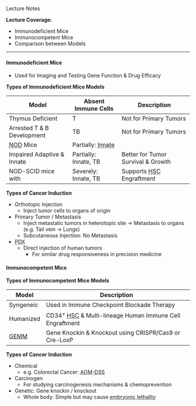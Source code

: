 Lecture Notes

**Lecture Coverage:**
- Immunodeficient Mice
- Immunocompetent Mice
- Comparison between Models

---
#### **Immunodeficient Mice**
- Used for Imaging and Testing Gene Function & Drug Efficacy

**Types of Immunodeficient Mice Models**

| Model                                            | Absent Immune Cells                                        | Description                                                   |
| ------------------------------------------------ | ---------------------------------------------------------- | ------------------------------------------------------------- |
| Thymus Deficient                                 | T                                                          | Not for Primary Tumors                                        |
| Arrested T & B Development                       | TB                                                         | Not for Primary Tumors                                        |
| <abbr Title="Non-Obese Diabetic">NOD</abbr> Mice | Partially: <abbr Title="NK, Macrophage & DC">Innate</abbr> |                                                               |
| Impaired Adaptive & Innate                       | Partially: Innate, TB                                      | Better for Tumor Survival & Growth                            |
| NOD-SCID mice with                               | Severely: Innate, TB                                       | Supports <abbr Title="Human Stem Cell">HSC</abbr> Engraftment |

**Types of Cancer Induction**
- Orthotopic Injection
	- Inject tumor cells to organs of origin
- Primary Tumor / Metastasis
	- Inject metastatic tumors in heterotopic site → Metastasis to organs (e.g. Tail vein → Lungs)
	- Subcutaneous Injection: No Metastasis
- <abbr Title="Patient-Derived Xenograph">PDX</abbr>
	- Direct injection of human tumors 
		- For similar drug responsiveness in precision medicine


#### **Immunocompetent Mice**

**Types of Immunocompetent Mice Models**

| Model                                                       | Description                                                                                                     |
| ----------------------------------------------------------- | --------------------------------------------------------------------------------------------------------------- |
| Syngeneic                                                   | Used in Immune Checkpoint Blockade Therapy                                                                      |
| Humanized                                                   | CD34<sup>+</sup> <abbr Title="Hematopoietic Stem Cell">HSC</abbr> & Multi-lineage Human Immune Cell Engraftment |
| <abbr Title="Genetically Engineered Mice Model">GEMM</abbr> | Gene Knockin & Knockout using CRISPR/Cas9 or Cre-LoxP                                                           |

**Types of Cancer Induction**
- Chemical
	- e.g. Colorectal Cancer: <abbr Title="AzOxyMethane-Dextran Sodium Sulfate">AOM-DSS</abbr>
- Carcinogen
	- For studying carcinogenesis mechanisms & chemoprevention
- Genetic: Gene knockin / knockout
	- Whole body: Simple but may cause <abbr Title="The model will die before dev">embryonic lethality</abbr>